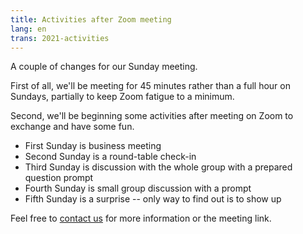 ```yaml
---
title: Activities after Zoom meeting
lang: en
trans: 2021-activities
---
```

A couple of changes for our Sunday meeting.

First of all, we'll be meeting for 45 minutes rather than a full hour on Sundays, partially to keep Zoom fatigue to a minimum.

Second, we'll be beginning some activities after meeting on Zoom to exchange and have some fun.

* First Sunday is business meeting
* Second Sunday is a round-table check-in
* Third Sunday is discussion with the whole group with a prepared question prompt
* Fourth Sunday is small group discussion with a prompt
* Fifth Sunday is a surprise -- only way to find out is to show up

Feel free to [contact us](/contact) for more information or the meeting link.
